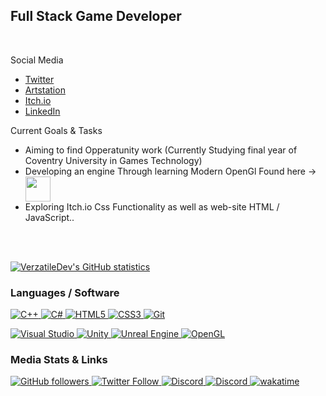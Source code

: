 ## Full Stack Game Developer
<br/>

Social Media
- <a href="https://twitter.com/VerzatileDev"> Twitter </a>
- <a href="https://www.artstation.com/verzatiledev"> Artstation </a>
- <a href="https://verzatiledev.itch.io/"> Itch.io </a>
- <a href="https://www.linkedin.com/in/brian-l%C3%A4tt-53b592194/"> LinkedIn </a>


Current Goals & Tasks
- Aiming to find Opperatunity work (Currently Studying final year of Coventry University in Games Technology)
- Developing an engine Through learning Modern OpenGl Found here -> <a href="https://learnopengl.com/"> <img align ="center" width = "40px" src="https://upload.wikimedia.org/wikipedia/commons/e/e9/Opengl-logo.svg"> </a>
- Exploring Itch.io Css Functionality as well as web-site HTML / JavaScript..

<!-- Space Between text and Statistics -->
<br>
<br/>
<!--                                   -->

[![VerzatileDev's GitHub statistics](https://github-readme-stats.vercel.app/api?username=VerzatileDev&theme=radical)](https://wakatime.com/@VerzatileDev) 



### Languages / Software
<a href="#">![C++](https://img.shields.io/badge/c++-%2300599C.svg?style=for-the-badge&logo=c%2B%2B&logoColor=white)
<a href="#">![C#](https://img.shields.io/badge/c%23-%23239120.svg?style=for-the-badge&logo=&logoColor=black)
<a href="#">![HTML5](https://img.shields.io/badge/html5-%23E34F26.svg?style=for-the-badge&logo=html5&logoColor=white)
<a href="#">![CSS3](https://img.shields.io/badge/css-%231572B6.svg?style=for-the-badge&logo=css3&logoColor=black)
<a href="#">![Git](https://img.shields.io/badge/git-%23F05033.svg?style=for-the-badge&logo=git&logoColor=white)


<a href="#">![Visual Studio](https://img.shields.io/badge/Visual%20Studio-5C2D91.svg?style=for-the-badge&logo=visual-studio&logoColor=white)
<a href="#">![Unity](https://img.shields.io/badge/unity-%23000000.svg?style=for-the-badge&logo=unity&logoColor=white)
<a href="#">![Unreal Engine](https://img.shields.io/badge/unrealengine-%23313131.svg?style=for-the-badge&logo=unrealengine&logoColor=white)
<a href="#">![OpenGL](https://img.shields.io/badge/OpenGL-%23FFFFFF.svg?style=for-the-badge&logo=opengl&logoColor=blue)



<!--  Href Specifies Link when image is clicked  -->
<a href="#">
 <!-- <img align ="left" width = "26px" src="https://raw.githubusercontent.com/github/explore/80688e429a7d4ef2fca1e82350fe8e3517d3494d/topics/visual-studio-code/visual-studio-code.png">-->
</a>

<!-- #2 -->
<a href="#">

  <!-- <img align ="left" width = "26px" src="https://raw.githubusercontent.com/isocpp/logos/master/cpp_logo.png">-->
</a>


<!-- #3 -->
<a href="#">
 <!-- <img align ="left" width = "26px" src="https://camo.githubusercontent.com/8d56e87edf99e89bfc457cd62462e0b7aae19e6b197b1df5c542d474d8d76f81/68747470733a2f2f646576656c6f7065722e6665646f726170726f6a6563742e6f72672f7374617469632f6c6f676f2f6373686172702e706e67"> -->
</a>

<!-- #4 -->
<a href="#">
  <!--<img align ="left" width = "26px" src="https://raw.githubusercontent.com/github/explore/80688e429a7d4ef2fca1e82350fe8e3517d3494d/topics/html/html.png">-->
</a>

<!-- #5 -->
<a href="#">
  <!--<img align ="left" width = "26px" src="https://raw.githubusercontent.com/github/explore/80688e429a7d4ef2fca1e82350fe8e3517d3494d/topics/css/css.png">-->
</a>

<!-- #6 -->
<a href="#">
 <!-- <img align ="left" width = "26px" src="https://raw.githubusercontent.com/github/explore/80688e429a7d4ef2fca1e82350fe8e3517d3494d/topics/git/git.png">-->
</a>



<!--    PLATFORMS AVAILALBE  " INCLUDE A LINK THAT FORWARD TO THE PAGE later on..    -->

### Media Stats & Links
<a href="https://github.com/login?return_to=https%3A%2F%2Fgithub.com%2FVerzatileDev">![GitHub followers](https://img.shields.io/github/followers/VerzatileDev?style=social) 
<a href="https://twitter.com/VerzatileDev">![Twitter Follow](https://img.shields.io/twitter/follow/VerzatileDev?style=social) 
<a href="https://discord.gg/g4UYDQfcmK"> ![Discord](https://img.shields.io/discord/907655951719493723?label=Ztile%20Games%20Discord&logo=Discord&style=social)
<a href="https://www.reddit.com/user/zTileGames">![Discord](https://img.shields.io/reddit/subreddit-subscribers/zTileGames?label=u%2FzTile%20Games&logoColor=purple&style=social)
[![wakatime](https://wakatime.com/badge/user/c750bcfe-b7cb-4d8e-9808-1c02b3316496.svg)](https://wakatime.com/@c750bcfe-b7cb-4d8e-9808-1c02b3316496)


<!-- ENABLE THESE IF REQUIRED -->
<!-- ![Profile View Counter](https://komarev.com/ghpvc/?username=Brianlatt) -->
<!--<img src="https://wakatime.com/share/@VerzatileDev/bd535d51-2b9d-4912-b0bd-87b577275e77.svg" width="500" height="300"> -->
<!-- [![Top Langs](https://github-readme-stats.vercel.app/api/top-langs/?username=Brianlatt&layout=compact&theme=tokyonight)](https://github.com/Brianlatt) -->
